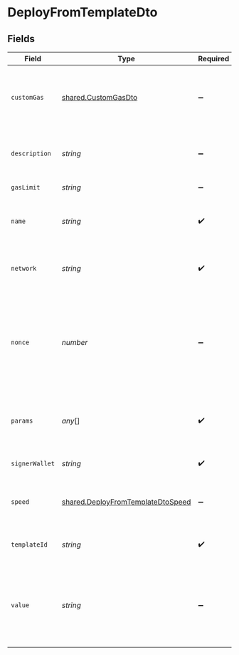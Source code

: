 # DeployFromTemplateDto


## Fields

| Field                                                                                              | Type                                                                                               | Required                                                                                           | Description                                                                                        | Example                                                                                            |
| -------------------------------------------------------------------------------------------------- | -------------------------------------------------------------------------------------------------- | -------------------------------------------------------------------------------------------------- | -------------------------------------------------------------------------------------------------- | -------------------------------------------------------------------------------------------------- |
| `customGas`                                                                                        | [shared.CustomGasDto](../../../sdk/models/shared/customgasdto.md)                                  | :heavy_minus_sign:                                                                                 | Custom gas settings for deploy transaction, will be used if speed set to custom                    |                                                                                                    |
| `description`                                                                                      | *string*                                                                                           | :heavy_minus_sign:                                                                                 | Contract description on Starton database (off-chain).                                              |                                                                                                    |
| `gasLimit`                                                                                         | *string*                                                                                           | :heavy_minus_sign:                                                                                 | Optional gas limit                                                                                 |                                                                                                    |
| `name`                                                                                             | *string*                                                                                           | :heavy_check_mark:                                                                                 | Contract name on Starton database (off-chain).                                                     | TestToken                                                                                          |
| `network`                                                                                          | *string*                                                                                           | :heavy_check_mark:                                                                                 | Network of the smart contract you want to deploy.                                                  | polygon-mumbai                                                                                     |
| `nonce`                                                                                            | *number*                                                                                           | :heavy_minus_sign:                                                                                 | Nonce manual setting, if nonce referenced, Starton relayer will not automaticly assign nonce.      |                                                                                                    |
| `params`                                                                                           | *any*[]                                                                                            | :heavy_check_mark:                                                                                 | Smart contract constructor parameters.                                                             | [<br/>"TestToken",<br/>"TEST",<br/>"1000000000000000000000000",<br/>"0x298e760768c8481780397eE28A127eAd584df4ee"<br/>] |
| `signerWallet`                                                                                     | *string*                                                                                           | :heavy_check_mark:                                                                                 | Signer wallet of the transaction.                                                                  | 0x298e760768c8481780397eE28A127eAd584df4ee                                                         |
| `speed`                                                                                            | [shared.DeployFromTemplateDtoSpeed](../../../sdk/models/shared/deployfromtemplatedtospeed.md)      | :heavy_minus_sign:                                                                                 | Gas Speed, by default on average, could be set at custom.                                          |                                                                                                    |
| `templateId`                                                                                       | *string*                                                                                           | :heavy_check_mark:                                                                                 | Starton Library template to deploy.                                                                | ERC20_META_TRANSACTION                                                                             |
| `value`                                                                                            | *string*                                                                                           | :heavy_minus_sign:                                                                                 | If you want to put value in your smart contract deployment (Example: payable constructor)          |                                                                                                    |